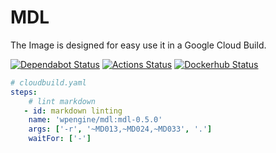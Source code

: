 # MDL

The Image is designed for easy use it in a Google Cloud Build.

[![Dependabot Status](https://api.dependabot.com/badges/status?host=github&repo=steinbrueckri/mdl)](https://dependabot.com)
[![Actions Status](https://github.com/steinbrueckri/mdl/workflows/test-build-release/badge.svg)](https://github.com/steinbrueckri/mdl/actions)
[![Dockerhub Status](https://images.microbadger.com/badges/version/steinbrueckri/mdl.svg)](https://microbadger.com/images/steinbrueckri/mdl)

```yml
# cloudbuild.yaml
steps:
    # lint markdown
   - id: markdown linting
    name: 'wpengine/mdl:mdl-0.5.0'
    args: ['-r', '~MD013,~MD024,~MD033', '.']
    waitFor: ['-']
  ```
